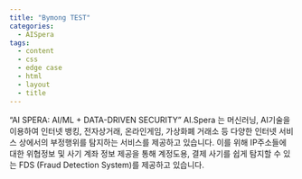 ```yaml
---
title: "Bymong TEST"
categories:
  - AISpera
tags:
  - content
  - css
  - edge case
  - html
  - layout
  - title
---
```


“AI SPERA: AI/ML + DATA-DRIVEN SECURITY”
AI.Spera 는 머신러닝, AI기술을 이용하여 인터넷 뱅킹, 전자상거래, 온라인게임, 가상화폐 거래소 등 다양한 인터넷 서비스 상에서의 부정행위를 탐지하는 서비스를 제공하고 있습니다.
이를 위해 IP주소들에 대한 위협정보 및 사기 계좌 정보 제공을 통해 계정도용, 결제 사기를 쉽게 탐지할 수 있는 FDS (Fraud Detection System)를 제공하고 있습니다.
